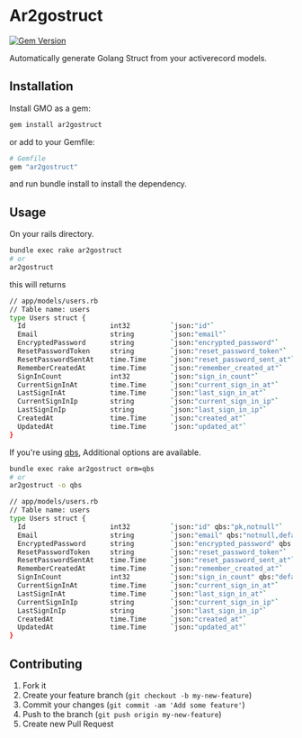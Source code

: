 # Ar2gostruct
[![Gem Version](https://badge.fury.io/rb/ar2gostruct.png)](https://rubygems.org/gems/ar2gostruct)

Automatically generate Golang Struct from your activerecord models.

Installation
---

Install GMO as a gem:
```bash
gem install ar2gostruct
```

or add to your Gemfile:
```ruby
# Gemfile
gem "ar2gostruct"
```
and run bundle install to install the dependency.

Usage
---

On your rails directory.
```bash
bundle exec rake ar2gostruct
# or
ar2gostruct
```
this will returns
```bash
// app/models/users.rb
// Table name: users
type Users struct {
  Id                     int32          `json:"id"`
  Email                  string         `json:"email"`
  EncryptedPassword      string         `json:"encrypted_password"`
  ResetPasswordToken     string         `json:"reset_password_token"`
  ResetPasswordSentAt    time.Time      `json:"reset_password_sent_at"`
  RememberCreatedAt      time.Time      `json:"remember_created_at"`
  SignInCount            int32          `json:"sign_in_count"`
  CurrentSignInAt        time.Time      `json:"current_sign_in_at"`
  LastSignInAt           time.Time      `json:"last_sign_in_at"`
  CurrentSignInIp        string         `json:"current_sign_in_ip"`
  LastSignInIp           string         `json:"last_sign_in_ip"`
  CreatedAt              time.Time      `json:"created_at"`
  UpdatedAt              time.Time      `json:"updated_at"`
}
```

If you're using [qbs](https://github.com/coocood/qbs#), Additional options are available.

```bash
bundle exec rake ar2gostruct orm=qbs
# or
ar2gostruct -o qbs

// app/models/users.rb
// Table name: users
type Users struct {
  Id                     int32          `json:"id" qbs:"pk,notnull"`
  Email                  string         `json:"email" qbs:"notnull,default:''"`
  EncryptedPassword      string         `json:"encrypted_password" qbs:"notnull,default:''"`
  ResetPasswordToken     string         `json:"reset_password_token"`
  ResetPasswordSentAt    time.Time      `json:"reset_password_sent_at"`
  RememberCreatedAt      time.Time      `json:"remember_created_at"`
  SignInCount            int32          `json:"sign_in_count" qbs:"default:'0'"`
  CurrentSignInAt        time.Time      `json:"current_sign_in_at"`
  LastSignInAt           time.Time      `json:"last_sign_in_at"`
  CurrentSignInIp        string         `json:"current_sign_in_ip"`
  LastSignInIp           string         `json:"last_sign_in_ip"`
  CreatedAt              time.Time      `json:"created_at"`
  UpdatedAt              time.Time      `json:"updated_at"`
}

```

Contributing
---

1. Fork it
2. Create your feature branch (`git checkout -b my-new-feature`)
3. Commit your changes (`git commit -am 'Add some feature'`)
4. Push to the branch (`git push origin my-new-feature`)
5. Create new Pull Request
